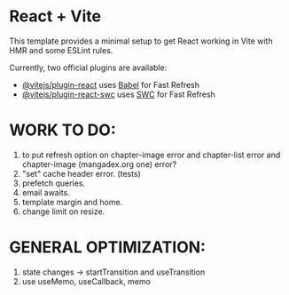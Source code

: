 # React + Vite

This template provides a minimal setup to get React working in Vite with HMR and some ESLint rules.

Currently, two official plugins are available:

- [@vitejs/plugin-react](https://github.com/vitejs/vite-plugin-react/blob/main/packages/plugin-react/README.md) uses [Babel](https://babeljs.io/) for Fast Refresh
- [@vitejs/plugin-react-swc](https://github.com/vitejs/vite-plugin-react-swc) uses [SWC](https://swc.rs/) for Fast Refresh

# WORK TO DO:

1. to put refresh option on chapter-image error and chapter-list error and chapter-image (mangadex.org one) error?
2. "set" cache header error. (tests)
3. prefetch queries.
4. email awaits.
5. template margin and home.
6. change limit on resize.

# GENERAL OPTIMIZATION:

1. state changes -> startTransition and useTransition
2. use useMemo, useCallback, memo
